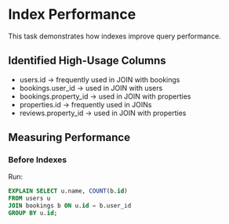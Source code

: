 # Index Performance

This task demonstrates how indexes improve query performance.

## Identified High-Usage Columns
- users.id → frequently used in JOIN with bookings
- bookings.user_id → used in JOIN with users
- bookings.property_id → used in JOIN with properties
- properties.id → frequently used in JOINs
- reviews.property_id → used in JOIN with properties

## Measuring Performance

### Before Indexes
Run:
```sql
EXPLAIN SELECT u.name, COUNT(b.id)
FROM users u
JOIN bookings b ON u.id = b.user_id
GROUP BY u.id;
